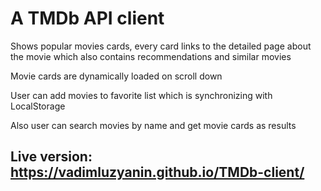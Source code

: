 A TMDb API client
==================
Shows popular movies cards, every card links to the detailed page about the movie which also contains recommendations and similar movies

Movie cards are dynamically loaded on scroll down

User can add movies to favorite list which is synchronizing with LocalStorage

Also user can search movies by name and get movie cards as results

Live version: https://vadimluzyanin.github.io/TMDb-client/
----------------------------------------------------------